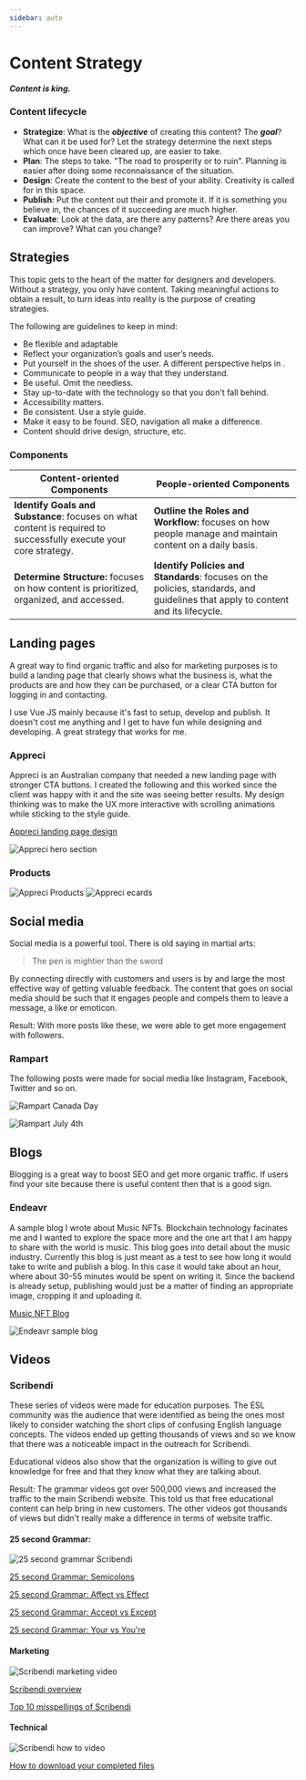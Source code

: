 ```yaml
---
sidebar: auto
---
```


# Content Strategy

***Content is king.***  

### Content lifecycle

- **Strategize**: What is the ***objective*** of creating this content? The ***goal***? What can it be used for?  Let the strategy determine the next steps which once have been cleared up, are easier to take. 
- **Plan**:  The steps to take.  "The road to prosperity or to ruin".  Planning is easier after doing some reconnaissance of the situation.
- **Design**: Create the content to the best of your ability.  Creativity is called for in this space.
- **Publish**: Put the content out their and promote it.  If it is something you believe in, the chances of it succeeding are much higher.
- **Evaluate**: Look at the data, are there any patterns?  Are there areas you can improve?  What can you change?

## Strategies

This topic gets to the heart of the matter for designers and developers. Without a strategy, you only have content.  Taking meaningful actions to obtain a result, to turn ideas into reality is the purpose of creating strategies.  

The following are guidelines to keep in mind:

- Be flexible and adaptable
- Reflect your organization’s goals and user’s needs. 
- Put yourself in the shoes of the user.  A different perspective helps in . 
- Communicate to people in a way that they understand.  
- Be useful. Omit the needless.
- Stay up-to-date with the technology so that you don't fall behind. 
- Accessibility matters. 
- Be consistent. Use a style guide.
- Make it easy to be found. SEO, navigation all make a difference.
- Content should drive design, structure, etc.

### Components

| Content-oriented Components | People-oriented Components |
|--- | --- |
| **Identify Goals and Substance**: focuses on what content is required to successfully execute your core strategy. | **Outline the Roles and Workflow:** focuses on how people manage and maintain content on a daily basis. |
| **Determine Structure:** focuses on how content is prioritized, organized, and accessed. | **Identify Policies and Standards**: focuses on the policies, standards, and guidelines that apply to content and its lifecycle. |

## Landing pages

A great way to find organic traffic and also for marketing purposes is to build a landing page that clearly shows what the business is, what the products are and how they can be purchased, or a clear CTA button for logging in and contacting.

I use Vue JS mainly because it's fast to setup, develop and publish.  It doesn't cost me anything and I get to have fun while designing and developing.  A great strategy that works for me. 

### Appreci

Appreci is an Australian company that needed a new landing page with stronger CTA buttons.  I created the following and this worked since the client was happy with it and the site was seeing better results. My design thinking was to make the UX more interactive with scrolling animations while sticking to the style guide.  

[Appreci landing page design](https://appreci.netlify.app)

![Appreci hero section](/images/work/appreci/appreci-hero.png)

### Products

![Appreci Products](/images/work/appreci/appreci-products.png)
![Appreci ecards](/images/work/appreci/appreci-ecards.png)


## Social media

Social media is a powerful tool.  There is old saying in martial arts:

> The pen is mightier than the sword

By connecting directly with customers and users is by and large the most effective way of getting valuable feedback.  The content that goes on social media should be such that it engages people and compels them to leave a message, a like or emoticon.

Result:  With more posts like these, we were able to get more engagement with followers. 

### Rampart
The following posts were made for social media like Instagram, Facebook, Twitter and so on. 

![Rampart Canada Day](/images/work/social-media/rampart.jpg)

![Rampart July 4th](/images/work/social-media/rampart-4july.png)

## Blogs
Blogging is a great way to boost SEO and get more organic traffic.  If users find your site because there is useful content then that is a good sign.

### Endeavr

A sample blog I wrote about Music NFTs.  Blockchain technology facinates me and I wanted to explore the space more and the one art that I am happy to share with the world is music.  This blog goes into detail about the music industry.
Currently this blog is just meant as a test to see how long it would take to write and publish a blog.  In this case it would take about an hour, where about 30-55 minutes would be spent on writing it.  Since the backend is already setup, publishing would just be a matter of finding an appropriate image, cropping it and uploading it.  

[Music NFT Blog](https://music-endeavr.netlify.app/blog/music-nfts)

![Endeavr sample blog](/images/work/endeavr/endeavr-blog-music-nfts.png)

## Videos
 
### Scribendi

These series of videos were made for education purposes.  The ESL community was the audience that were identified as being the ones most likely to consider watching the short clips of confusing English language concepts. The videos ended up getting thousands of views and so we know that there was a noticeable impact in the outreach for Scribendi.  

Educational videos also show that the organization is willing to give out knowledge for free and that they know what they are talking about.

Result: The grammar videos got over 500,000 views and increased the traffic to the main Scribendi website.  This told us that free educational content can help bring in new customers.  The other videos got thousands of views but didn't really make a difference in terms of website traffic. 

#### 25 second Grammar:
![25 second grammar Scribendi](/images/work/scribendi/Scribendi-25s.png)

[25 second Grammar: Semicolons](https://www.youtube.com/watch?v=AhDfTdAY1cU)

[25 second Grammar: Affect vs Effect](https://www.youtube.com/watch?v=pqzTVRFveYQ)

[25 second Grammar: Accept vs Except](https://www.youtube.com/watch?v=OhyU6KuYkG4)

[25 second Grammar: Your vs You're](https://www.youtube.com/watch?v=48w_NQkj2xk)

#### Marketing
![Scribendi marketing video](/images/work/scribendi/Scribendi-marketing.png)

[Scribendi overview](https://www.youtube.com/watch?v=os7JezfFh8I)

[Top 10 misspellings of Scribendi](https://www.youtube.com/watch?v=lj6KnVkdQqk&t=1s)

#### Technical
![Scribendi how to video](/images/work/scribendi/Scribendi-howto.png)

[How to download your completed files](https://www.youtube.com/watch?v=wse5XM-E7i0)